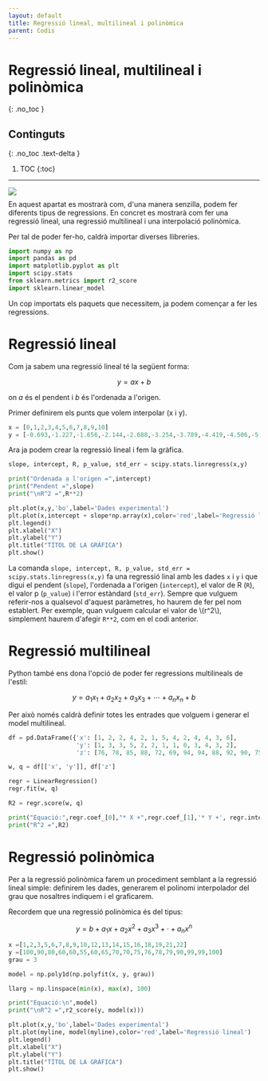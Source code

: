 ```yaml
---
layout: default
title: Regressió lineal, multilineal i polinòmica
parent: Codis
---
```


# **Regressió lineal, multilineal i polinòmica**
{: .no_toc }

## Continguts
{: .no_toc .text-delta }

1. TOC
{:toc}

---
[<img style='display:inline; line-height:0.8em; padding:0; margin:0 0.5em -0.4em 0;' src="https://colab.research.google.com/assets/colab-badge.svg">](https://colab.research.google.com/github/py-IQCC/py-IQCC.github.io/blob/main/regresions.ipynb)

En aquest apartat es mostrarà com, d'una manera senzilla, podem fer diferents tipus de regressions. En concret es mostrarà com fer una regressió lineal,
una regressió multilineal i una interpolació polinòmica.

Per tal de poder fer-ho, caldrà importar diverses llibreries.

```py
import numpy as np
import pandas as pd
import matplotlib.pyplot as plt
import scipy.stats
from sklearn.metrics import r2_score
import sklearn.linear_model
```

Un cop importats els paquets que necessitem, ja podem començar a fer les regressions.

# **Regressió lineal**

Com ja sabem una regressió lineal té la següent forma:

$$y=ax+b$$

on *a* és el pendent i *b* és l'ordenada a l'origen.

Primer definirem els punts que volem interpolar (x i y).

```py
x = [0,1,2,3,4,5,6,7,8,9,10]
y = [-0.693,-1.227,-1.656,-2.144,-2.688,-3.254,-3.789,-4.419,-4.506,-5.334,-5.298]
```

Ara ja podem crear la regressió lineal i fem la gràfica.

```py
slope, intercept, R, p_value, std_err = scipy.stats.linregress(x,y)

print("Ordenada a l'origen =",intercept)
print("Pendent =",slope)
print("\nR^2 =",R**2)

plt.plot(x,y,'bo',label='Dades experimental')
plt.plot(x,intercept + slope*np.array(x),color='red',label='Regressió lineal')
plt.legend()
plt.xlabel("X")
plt.ylabel("Y")
plt.title("TÍTOL DE LA GRÀFICA")
plt.show()
```

La comanda `slope, intercept, R, p_value, std_err = scipy.stats.linregress(x,y)` fa una regressió linal amb les dades `x` i `y` i que
digui el pendent (`slope`), l'ordenada a l'origen (`intercept`), el valor de R (`R`), el valor p (`p_value`) i l'error estàndard (`std_err`).
Sempre que vulguem referir-nos a qualsevol d'aquest paràmetres, ho haurem de fer pel nom establert. Per exemple, quan vulguem calcular el valor de \\(r^2\\),
simplement haurem d'afegir `R**2`, com en el codi anterior.

# **Regressió multilineal**

Python també ens dona l'opció de poder fer regressions multilineals de l'estil:

$$y=a_1x_1+a_2x_2+a_3x_3+\cdots+a_nx_n+b$$

Per això només caldrà definir totes les entrades que volguem i generar el model multilineal.

```py
df = pd.DataFrame({'x': [1, 2, 2, 4, 2, 1, 5, 4, 2, 4, 4, 3, 6],
                   'y': [1, 3, 3, 5, 2, 2, 1, 1, 0, 3, 4, 3, 2],
                   'z': [76, 78, 85, 88, 72, 69, 94, 94, 88, 92, 90, 75, 96]})

w, q = df[['x', 'y']], df['z']

regr = LinearRegression()
regr.fit(w, q)

R2 = regr.score(w, q)

print("Equació:",regr.coef_[0],"* X +",regr.coef_[1],'* Y +', regr.intercept_)
print("R^2 =",R2)
```

# **Regressió polinòmica**

Per a la regressió polinòmica farem un procediment semblant a la regressió lineal simple: definirem les dades, generarem el polinomi interpolador del grau que
nosaltres indiquem i el graficarem.

Recordem que una regressió polinòmica és del tipus:

$$y=b+a_1x+a_2x^2+a_3x^3+\cdot+a_nx^n$$

```py
x =[1,2,3,5,6,7,8,9,10,12,13,14,15,16,18,19,21,22]
y =[100,90,80,60,60,55,60,65,70,70,75,76,78,79,90,99,99,100]
grau = 3

model = np.poly1d(np.polyfit(x, y, grau))

llarg = np.linspace(min(x), max(x), 100)

print("Equació:\n",model)
print("\nR^2 =",r2_score(y, model(x)))

plt.plot(x,y,'bo',label='Dades experimental')
plt.plot(myline, model(myline),color='red',label='Regressió lineal')
plt.legend()
plt.xlabel("X")
plt.ylabel("Y")
plt.title("TÍTOL DE LA GRÀFICA")
plt.show()
```
